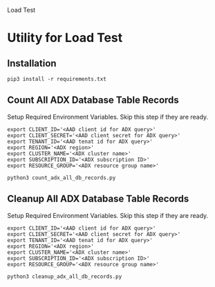 Load Test

# Utility for Load Test
## Installation
```
pip3 install -r requirements.txt
```
## Count All ADX Database Table Records
Setup Required Environment Variables. Skip this step if they are ready.
```
export CLIENT_ID='<AAD client id for ADX query>'
export CLIENT_SECRET='<AAD client secret for ADX query>'
export TENANT_ID='<AAD tenat id for ADX query>'
export REGION='<ADX region>'
export CLUSTER_NAME='<ADX cluster name>'
export SUBSCRIPTION_ID='<ADX subscription ID>'
export RESOURCE_GROUP='<ADX resource group name>'
```
```
python3 count_adx_all_db_records.py
```

## Cleanup All ADX Database Table Records
Setup Required Environment Variables. Skip this step if they are ready.
```
export CLIENT_ID='<AAD client id for ADX query>'
export CLIENT_SECRET='<AAD client secret for ADX query>'
export TENANT_ID='<AAD tenat id for ADX query>'
export REGION='<ADX region>'
export CLUSTER_NAME='<ADX cluster name>'
export SUBSCRIPTION_ID='<ADX subscription ID>'
export RESOURCE_GROUP='<ADX resource group name>'
```
```
python3 cleanup_adx_all_db_records.py
```